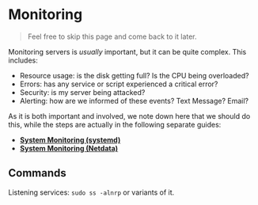 # Monitoring

> Feel free to skip this page and come back to it later.

Monitoring servers is _usually_ important, but it can be quite complex. This includes:

* Resource usage: is the disk getting full? Is the CPU being overloaded?
* Errors: has any service or script experienced a critical error?
* Security: is my server being attacked?
* Alerting: how are we informed of these events? Text Message? Email?

As it is both important and involved, we note down here that we should do this, while the steps are actually in the following separate guides:

* [**System Monitoring \(systemd\)**](/system-monitoring-systemd.md)
* [**System Monitoring \(Netdata\)**](/system-monitoring-netdata.md)

## Commands

Listening services: `sudo ss -alnrp` or variants of it.

